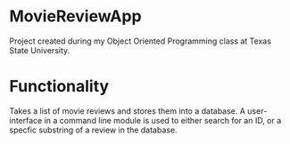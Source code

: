 # MovieReviewApp
Project created during my Object Oriented Programming class at Texas State University.

# Functionality
Takes a list of movie reviews and stores them into a database. A user-interface in a command line module is used to either search for an ID, or a specfic substring of a review in the database.
